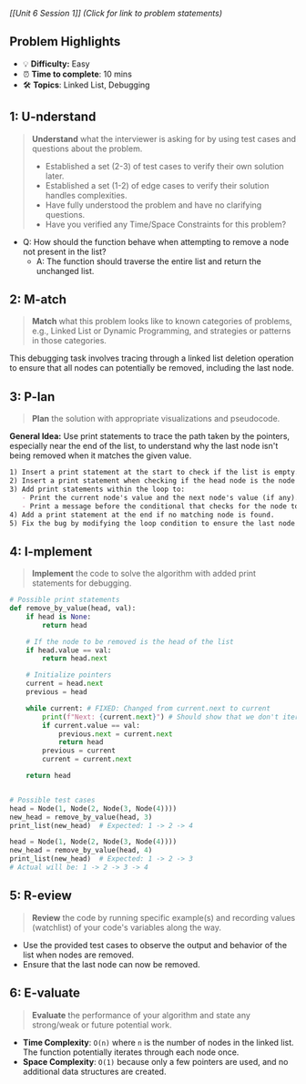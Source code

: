 *[[Unit 6 Session 1]] (Click for link to problem statements)*

## Problem Highlights

* 💡 **Difficulty:** Easy
* ⏰ **Time to complete**: 10 mins
* 🛠️ **Topics**: Linked List, Debugging

## 1: U-nderstand
 
> **Understand** what the interviewer is asking for by using test cases and questions about the problem.
> - Established a set (2-3) of test cases to verify their own solution later.
> - Established a set (1-2) of edge cases to verify their solution handles complexities.
> - Have fully understood the problem and have no clarifying questions.
> - Have you verified any Time/Space Constraints for this problem?

- Q: How should the function behave when attempting to remove a node not present in the list?
    - A: The function should traverse the entire list and return the unchanged list.

## 2: M-atch

> **Match** what this problem looks like to known categories of problems, e.g., Linked List or Dynamic Programming, and strategies or patterns in those categories.

This debugging task involves tracing through a linked list deletion operation to ensure that all nodes can potentially be removed, including the last node.

## 3: P-lan

> **Plan** the solution with appropriate visualizations and pseudocode.

**General Idea:** Use print statements to trace the path taken by the pointers, especially near the end of the list, to understand why the last node isn't being removed when it matches the given value.

```markdown
1) Insert a print statement at the start to check if the list is empty.
2) Insert a print statement when checking if the head node is the node to be removed.
3) Add print statements within the loop to:
   - Print the current node's value and the next node's value (if any).
   - Print a message before the conditional that checks for the node to remove.
4) Add a print statement at the end if no matching node is found.
5) Fix the bug by modifying the loop condition to ensure the last node is also checked.
```

## 4: I-mplement

> **Implement** the code to solve the algorithm with added print statements for debugging.

```python
# Possible print statements
def remove_by_value(head, val):
    if head is None:
        return head

    # If the node to be removed is the head of the list
    if head.value == val:
        return head.next

    # Initialize pointers
    current = head.next
    previous = head

    while current: # FIXED: Changed from current.next to current
        print(f"Next: {current.next}") # Should show that we don't iterate over last node in list
        if current.value == val:
            previous.next = current.next
            return head
        previous = current
        current = current.next

    return head


# Possible test cases
head = Node(1, Node(2, Node(3, Node(4))))
new_head = remove_by_value(head, 3)
print_list(new_head)  # Expected: 1 -> 2 -> 4

head = Node(1, Node(2, Node(3, Node(4))))
new_head = remove_by_value(head, 4)
print_list(new_head)  # Expected: 1 -> 2 -> 3 
# Actual will be: 1 -> 2 -> 3 -> 4
```

## 5: R-eview

> **Review** the code by running specific example(s) and recording values (watchlist) of your code's variables along the way.

- Use the provided test cases to observe the output and behavior of the list when nodes are removed.
- Ensure that the last node can now be removed.

## 6: E-valuate

> **Evaluate** the performance of your algorithm and state any strong/weak or future potential work.

* **Time Complexity**: `O(n)` where `n` is the number of nodes in the linked list. The function potentially iterates through each node once.
* **Space Complexity**: `O(1)` because only a few pointers are used, and no additional data structures are created.

